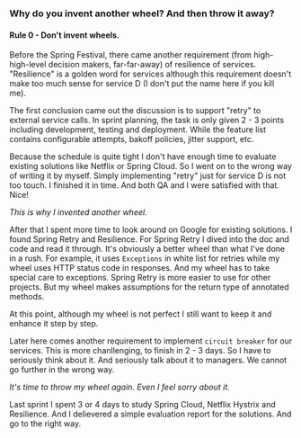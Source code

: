 ### Why do you invent another wheel? And then throw it away?


#### Rule 0 - Don't invent wheels.

Before the Spring Festival, there came another requirement (from high-high-level decision makers, far-far-away) of resilience of services.
"Resilience" is a golden word for services although this requirement doesn't make too much sense for service D (I don't put the name here if you kill me).

The first conclusion came out the discussion is to support "retry" to external service calls. In sprint planning, the task is only given 2 - 3 points including development,
testing and deployment. While the feature list contains configurable attempts, bakoff policies, jitter support, etc.

Because the schedule is quite tight I don't have enough time to evaluate existing solutions like Netflix or Spring Cloud. So I went on to the wrong way of writing it by myself.
Simply implementing "retry" just for service D is not too touch. I finished it in time. And both QA and I were satisfied with that. Nice!

*This is why I invented another wheel.*

After that I spent more time to look around on Google for existing solutions. I found Spring Retry and Resilience. For Spring Retry I dived into the doc and code and read it through.
It's obviously a better wheel than what I've done in a rush. For example, it uses `Exceptions` in white list for retries while my wheel uses HTTP status code in responses.
And my wheel has to take special care to exceptions. Spring Retry is more easier to use for other projects. But my wheel makes assumptions for the return type of annotated methods.

At this point, although my wheel is not perfect I still want to keep it and enhance it step by step.

Later here comes another requirement to implement `circuit breaker` for our services. This is more chanllenging, to finish in 2 - 3 days.
So I have to seriously think about it. And seriously talk about it to managers. We cannot go further in the wrong way.

*It's time to throw my wheel again. Even I feel sorry about it.*

Last sprint I spent 3 or 4 days to study Spring Cloud, Netflix Hystrix and Resilience. And I delievered a simple evaluation report for the solutions.
And go to the right way.
